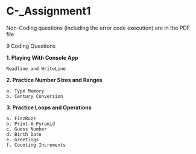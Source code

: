 # C-_Assignment1

Non-Coding questions (including the error code execution) are in the PDF file


9 Coding Questions

**1. Playing With Console App**

    Readline and WriteLine
    
**2. Practice Number Sizes and Ranges**

	a. Type Memory
  	b. Century Conversion
  
**3. Practice Loops and Operations**

	a. FizzBuzz
	b. Print-A-Pyramid
	c. Guess Number
	d. Birth Date
	e. Greetings
	f. Counting Increments
  
